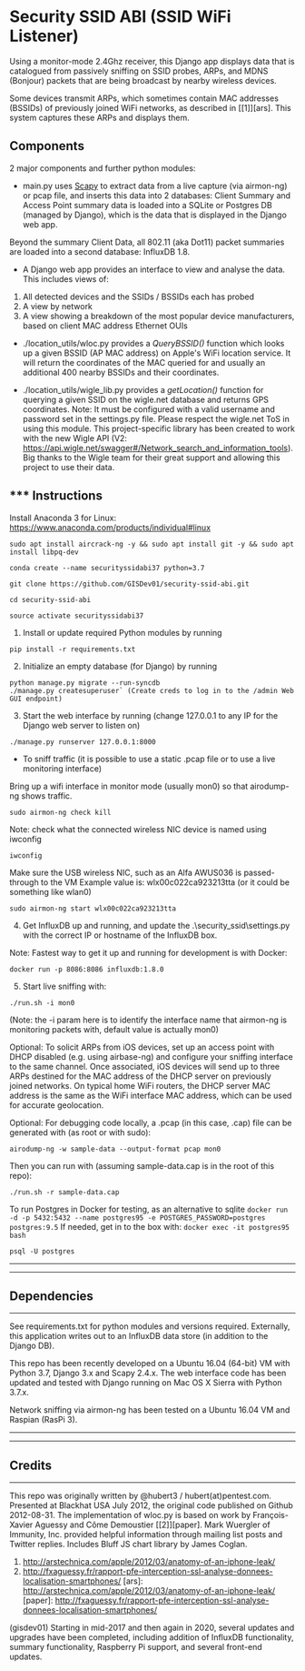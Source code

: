 Security SSID ABI (SSID WiFi Listener)
==========

Using a monitor-mode 2.4Ghz receiver, this Django app displays data that is catalogued from passively sniffing on SSID probes, ARPs, and MDNS (Bonjour) packets that are being broadcast by nearby wireless devices.

Some devices transmit ARPs, which sometimes contain MAC addresses (BSSIDs) of previously joined WiFi networks, as described in [[1]][ars].  This system captures these ARPs and displays them.

Components
----------

2 major components and further python modules:

* main.py uses [Scapy](http://www.secdev.org/projects/scapy/) to extract data from a live capture (via airmon-ng) or pcap file, and inserts this data into 2 databases: Client Summary and Access Point summary data is loaded into a SQLite or Postgres DB (managed by Django), which is the data that is displayed in the Django web app.

 Beyond the summary Client Data, all 802.11 (aka Dot11) packet summaries are loaded into a second database: InfluxDB 1.8.

* A Django web app provides an interface to view and analyse the data.
This includes views of:

1. All detected devices and the SSIDs / BSSIDs each has probed
1. A view by network
1. A view showing a breakdown of the most popular device manufacturers, based on client MAC address Ethernet OUIs

* ./location_utils/wloc.py provides a _QueryBSSID()_ function which looks up a given BSSID (AP MAC address) on Apple's WiFi location service. It will return the coordinates of the MAC queried for and usually an additional 400 nearby BSSIDs and their coordinates.

* ./location_utils/wigle_lib.py provides a _getLocation()_ function for querying a given SSID on the wigle.net database and returns GPS coordinates. Note: It must be configured with a valid username and password set in the settings.py file. Please respect the wigle.net ToS in using this module. This project-specific library has been created to work with the new Wigle API (V2: https://api.wigle.net/swagger#/Network_search_and_information_tools). Big thanks to the Wigle team for their great support and allowing this project to use their data.

*** Instructions
------------
Install Anaconda 3 for Linux: https://www.anaconda.com/products/individual#linux

`sudo apt install aircrack-ng -y && sudo apt install git -y && sudo apt install libpq-dev`

`conda create --name securityssidabi37 python=3.7`

`git clone https://github.com/GISDev01/security-ssid-abi.git`

`cd security-ssid-abi`

`source activate securityssidabi37`

1. Install or update required Python modules by running

`pip install -r requirements.txt`

2. Initialize an empty database (for Django) by running
```
python manage.py migrate --run-syncdb
./manage.py createsuperuser` (Create creds to log in to the /admin Web GUI endpoint)
```

3. Start the web interface by running (change 127.0.0.1 to any IP for the Django web server to listen on)

`./manage.py runserver 127.0.0.1:8000`

* To sniff traffic (it is possible to use a static .pcap file or to use a live monitoring interface)

Bring up a wifi interface in monitor mode (usually mon0) so that airodump-ng shows traffic.

`sudo airmon-ng check kill`

Note: check what the connected wireless NIC device is named using iwconfig

`iwconfig`

Make sure the USB wireless NIC, such as an Alfa AWUS036 is passed-through to the VM
Example value is: wlx00c022ca923213tta (or it could be something like wlan0)

`sudo airmon-ng start wlx00c022ca923213tta`

4. Get InfluxDB up and running, and update the .\security_ssid\settings.py with the correct IP or hostname of the InfluxDB box.

Note: Fastest way to get it up and running for development is with Docker:

`docker run -p 8086:8086 influxdb:1.8.0`

5. Start live sniffing with:

 `./run.sh -i mon0`

 (Note: the -i param here is to identify the interface name that airmon-ng is monitoring packets with, default value is actually mon0)


Optional: To solicit ARPs from iOS devices, set up an access point with DHCP disabled (e.g. using airbase-ng) and configure your sniffing interface to the same channel.
Once associated, iOS devices will send up to three ARPs destined for the MAC address of the DHCP server on previously joined networks. On typical home WiFi routers, the DHCP server MAC address is the same as the WiFi interface MAC address, which can be used for accurate geolocation.

Optional: For debugging code locally, a .pcap (in this case, .cap) file can be generated with (as root or with sudo):

`airodump-ng -w sample-data --output-format pcap mon0`

Then you can run with (assuming sample-data.cap is in the root of this repo):

`./run.sh -r sample-data.cap`

To run Postgres in Docker for testing, as an alternative to sqlite
`docker run -d -p 5432:5432 --name postgres95 -e POSTGRES_PASSWORD=postgres postgres:9.5`
If needed, get in to the box with:   `docker exec -it postgres95 bash`

`psql -U postgres`


------------------------------------------------------------------------------------------------------------
------------------------------------------------------------------------------------------------------------
Dependencies
------------------------------------------------------------------------------------------------------------
------------------------------------------------------------------------------------------------------------
See requirements.txt for python modules and versions required.
Externally, this application writes out to an InfluxDB data store (in addition to the Django DB).

This repo has been recently developed on a Ubuntu 16.04 (64-bit) VM with Python 3.7, Django 3.x and Scapy 2.4.x. The web interface code has been updated and tested with Django running on Mac OS X Sierra with Python 3.7.x.

Network sniffing via airmon-ng has been tested on a Ubuntu 16.04 VM and Raspian (RasPi 3).

------------------------------------------------------------------------------------------------------------
------------------------------------------------------------------------------------------------------------
Credits
------------------------------------------------------------------------------------------------------------
------------------------------------------------------------------------------------------------------------
This repo was originally written by @hubert3 / hubert(at)pentest.com. Presented at Blackhat USA July 2012, the original code published on Github 2012-08-31.
The implementation of wloc.py is based on work by François-Xavier Aguessy and Côme Demoustier [[2]][paper].
Mark Wuergler of Immunity, Inc. provided helpful information through mailing list posts and Twitter replies.
Includes Bluff JS chart library by James Coglan.
1. http://arstechnica.com/apple/2012/03/anatomy-of-an-iphone-leak/
2. http://fxaguessy.fr/rapport-pfe-interception-ssl-analyse-donnees-localisation-smartphones/
[ars]: http://arstechnica.com/apple/2012/03/anatomy-of-an-iphone-leak/
[paper]: http://fxaguessy.fr/rapport-pfe-interception-ssl-analyse-donnees-localisation-smartphones/

(gisdev01) Starting in mid-2017 and then again in 2020, several updates and upgrades have been completed, including addition of InfluxDB functionality, summary functionality, Raspberry Pi support, and several front-end updates.
